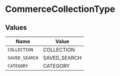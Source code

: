# CommerceCollectionType


## Values

| Name           | Value          |
| -------------- | -------------- |
| `COLLECTION`   | COLLECTION     |
| `SAVED_SEARCH` | SAVED_SEARCH   |
| `CATEGORY`     | CATEGORY       |